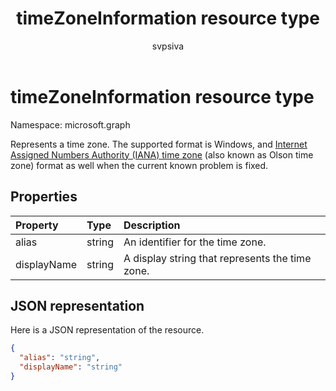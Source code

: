 ﻿---
title: "timeZoneInformation resource type"
description: "Represents a time zone. The supported format is Windows, and Internet Assigned Numbers Authority (IANA) time zone (also known as Olson time zone)"
localization_priority: Normal
author: "svpsiva"
ms.prod: ""
doc_type: resourcePageType
---

# timeZoneInformation resource type

Namespace: microsoft.graph

Represents a time zone. The supported format is Windows, and [Internet Assigned Numbers Authority (IANA) time zone](https://www.iana.org/time-zones) (also known as Olson time zone)
format as well when the current known problem is fixed.

## Properties

| Property    | Type   | Description                                     |
| :---------- | :----- | :---------------------------------------------- |
| alias       | string | An identifier for the time zone.                |
| displayName | string | A display string that represents the time zone. |

## JSON representation

Here is a JSON representation of the resource.

<!-- {
  "blockType": "resource",
  "optionalProperties": [

  ],
  "@odata.type": "microsoft.graph.timeZoneInformation"
}-->

```json
{
  "alias": "string",
  "displayName": "string"
}

```

<!-- uuid: 8fcb5dbc-d5aa-4681-8e31-b001d5168d79
2015-10-25 14:57:30 UTC -->

<!-- {
  "type": "#page.annotation",
  "description": "timeZoneInformation resource",
  "keywords": "",
  "section": "documentation",
  "tocPath": ""
}-->
